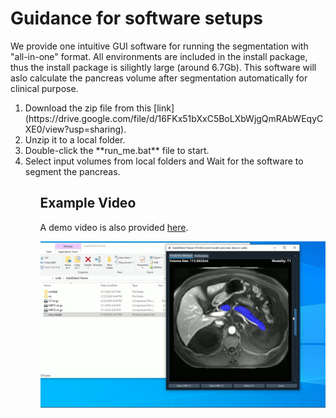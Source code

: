 # Guidance for software setups

We provide one intuitive GUI software for running the segmentation with "all-in-one" format. All environments are included in the install package, thus the install package is silightly large (around 6.7Gb). This software will aslo calculate the pancreas volume after segmentation automatically for clinical purpose.

<ol>
    <li> Download the zip file from this [link](https://drive.google.com/file/d/16FKx51bXxC5BoLXbWjgQmRAbWEqyCXE0/view?usp=sharing).
    <li> Unzip it to a local folder.
    <li> Double-click the **run_me.bat** file to start.
    <li> Select input volumes from local folders and Wait for the software to segment the pancreas.
<ol>


## Example Video

A demo video is also provided [here](https://drive.google.com/file/d/1eyaZOvwBl0mQ8uVL9cA6dV1V4R7_UO95/view?usp=sharing).


![Example GUI](../assets/GUI.JPG)
